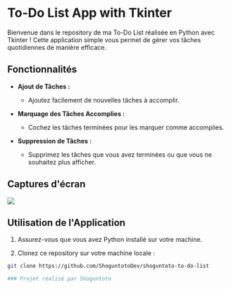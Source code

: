 # To-Do List App with Tkinter

Bienvenue dans le repository de ma To-Do List réalisée en Python avec Tkinter ! Cette application simple vous permet de gérer vos tâches quotidiennes de manière efficace.

## Fonctionnalités

- **Ajout de Tâches :**
  - Ajoutez facilement de nouvelles tâches à accomplir.

- **Marquage des Tâches Accomplies :**
  - Cochez les tâches terminées pour les marquer comme accomplies.

- **Suppression de Tâches :**
  - Supprimez les tâches que vous avez terminées ou que vous ne souhaitez plus afficher.

## Captures d'écran

<img src = "https://data-flair.training/blogs/wp-content/uploads/sites/2/2021/07/python-to-do-list.gif" />

## Utilisation de l'Application

1. Assurez-vous que vous avez Python installé sur votre machine.

2. Clonez ce repository sur votre machine locale :

```bash
git clone https://github.com/ShoguntotoDev/shoguntoto-to-do-list

### Projet réalisé par Shoguntoto
